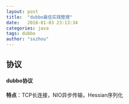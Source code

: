 ```yaml
---
layout: post
title:  "dubbo最佳实践整理"
date:   2018-01-03 23:13:34
categories: java
tags: dubbo
author: "sxzhou"
---  
```


## 协议  
#### dubbo协议  
**特点**：TCP长连接，NIO异步传输，Hessian序列化
